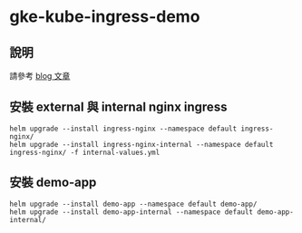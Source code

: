 # gke-kube-ingress-demo

## 說明
請參考 [blog 文章](https://blog.downager.com/2020/05/17/Kubernetes-%E5%9C%A8-GKE-%E4%B8%8A%E5%90%8C%E6%99%82%E5%95%9F%E7%94%A8-internal-%E8%88%87-external-%E5%85%A9%E7%A8%AE-nginx-ingress-controller/)

## 安裝 external 與 internal nginx ingress
```
helm upgrade --install ingress-nginx --namespace default ingress-nginx/
helm upgrade --install ingress-nginx-internal --namespace default ingress-nginx/ -f internal-values.yml
```
## 安裝 demo-app
```
helm upgrade --install demo-app --namespace default demo-app/
helm upgrade --install demo-app-internal --namespace default demo-app-internal/
```
